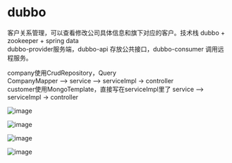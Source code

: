 # dubbo
客户关系管理，可以查看修改公司具体信息和旗下对应的客户。技术栈 dubbo + zookeeper + spring data  
dubbo-provider服务端，dubbo-api 存放公共接口，dubbo-consumer 调用远程服务。

company使用CrudRepository，Query  
CompanyMapper ——> service ——> serviceImpl -> controller  
customer使用MongoTemplate，直接写在serviceImpl里了
service ——> serviceImpl -> controller

![image](https://user-images.githubusercontent.com/72490439/109602347-eab5fb00-7b5a-11eb-9766-a9aa07c6d703.png)

![image](https://user-images.githubusercontent.com/72490439/109601937-bb06f300-7b5a-11eb-947e-aac7d162cc71.png)

![image](https://user-images.githubusercontent.com/72490439/109602633-729c0500-7b5b-11eb-8ecd-0b2e8cedaf9a.png)

![image](https://user-images.githubusercontent.com/72490439/109602688-8ba4b600-7b5b-11eb-8df1-1be73b0de684.png)






